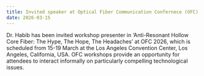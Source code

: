 ```yaml
---
title: Invited speaker at Optical Fiber Communication Confernece (OFC)
date: 2026-03-15
---
```


Dr. Habib has been invited workshop presenter in ‘Anti-Resonant Hollow Core Fiber: The Hype, The Hope, The Headaches’ at OFC 2026, which is scheduled from 15-19 March at the Los Angeles Convention Center, Los Angeles, California, USA. OFC workshops provide an opportunity for attendees to interact informally on particularly compelling technological issues.

<!--more-->
